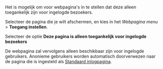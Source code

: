 Het is mogelijk om voor webpagina's in te stellen dat deze alleen
toegankelijk zijn voor ingelogde bezoekers.

Selecteer de pagina die je wilt afschermen, en kies in het *Webpagina
menu* \> **Toegang instellen**.

Selecteer de optie **Deze pagina is alleen toegankelijk voor ingelogde
bezoekers**

De webpagina zal vervolgens alleen beschikbaar zijn voor ingelogde
gebruikers. Anonieme gebruikers worden automatisch doorverwezen naar de
pagina die is ingesteld als [Standaard
inlogpagina](https://www.copernica.com/nl/ondersteuning/inlog-uitlog-en-wachtwoord-vergeten-formulier).
